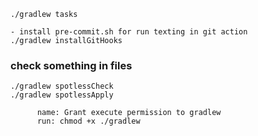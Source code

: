 ```
./gradlew tasks   

- install pre-commit.sh for run texting in git action
./gradlew installGitHooks
```
### check something in files
```
./gradlew spotlessCheck
./gradlew spotlessApply
```

          name: Grant execute permission to gradlew
          run: chmod +x ./gradlew